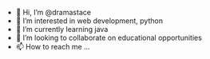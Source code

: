 - 👋 Hi, I’m @dramastace
- 👀 I’m interested in web development, python
- 🌱 I’m currently learning java
- 💞️ I’m looking to collaborate on educational opportunities
- 📫 How to reach me ...

<!---
dramastace/dramastace is a ✨ special ✨ repository because its `README.md` (this file) appears on your GitHub profile.
You can click the Preview link to take a look at your changes.
--->

